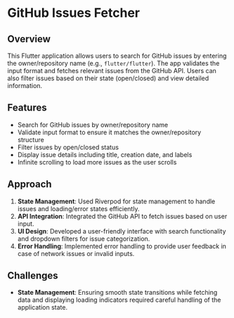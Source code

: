 
# GitHub Issues Fetcher

## Overview

This Flutter application allows users to search for GitHub issues by entering the owner/repository name (e.g., `flutter/flutter`). The app validates the input format and fetches relevant issues from the GitHub API. Users can also filter issues based on their state (open/closed) and view detailed information.

## Features

- Search for GitHub issues by owner/repository name
- Validate input format to ensure it matches the owner/repository structure
- Filter issues by open/closed status
- Display issue details including title, creation date, and labels
- Infinite scrolling to load more issues as the user scrolls

## Approach

1. **State Management**: Used Riverpod for state management to handle issues and loading/error states efficiently.
2. **API Integration**: Integrated the GitHub API to fetch issues based on user input.
3. **UI Design**: Developed a user-friendly interface with search functionality and dropdown filters for issue categorization.
4. **Error Handling**: Implemented error handling to provide user feedback in case of network issues or invalid inputs.

## Challenges

- **State Management**: Ensuring smooth state transitions while fetching data and displaying loading indicators required careful handling of the application state.

